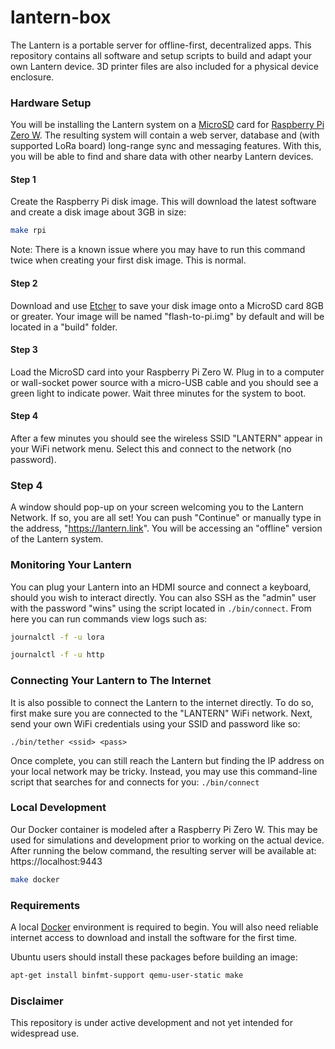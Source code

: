 # lantern-box

The Lantern is a portable server for offline-first, decentralized apps. This repository contains all software and setup scripts to build and adapt your own Lantern device. 3D printer files are also included for a physical device enclosure.

### Hardware Setup

You will be installing the Lantern system on a [MicroSD](https://www.amazon.com/Sandisk-Ultra-Micro-UHS-I-Adapter/dp/B073K14CVB) card for [Raspberry Pi Zero W](https://www.adafruit.com/product/3708). The resulting system will contain a web server, database and (with supported LoRa board) long-range sync and messaging features. With this, you will be able to find and share data with other nearby Lantern devices. 

#### Step 1

Create the Raspberry Pi disk image. This will download the latest software and create a disk image about 3GB in size:
```bash
make rpi
```

Note: There is a known issue where you may have to run this command twice when creating your first disk image. This is normal.

#### Step 2
Download and use [Etcher](http://etcher.io) to save your disk image onto a MicroSD card 8GB or greater. Your image will be named "flash-to-pi.img" by default and will be located in a "build" folder.

#### Step 3
Load the MicroSD card into your Raspberry Pi Zero W. Plug in to a computer or wall-socket power source with a micro-USB cable and you should see a green light to indicate power. Wait three minutes for the system to boot.


#### Step 4
After a few minutes you should see the wireless SSID "LANTERN" appear in your WiFi network menu. Select this and connect to the network (no password). 

### Step 4
A window should pop-up on your screen welcoming you to the Lantern Network. If so, you are all set! You can push "Continue" or manually type in the address, "https://lantern.link". You will be accessing an "offline" version of the Lantern system.

### Monitoring Your Lantern
You can plug your Lantern into an HDMI source and connect a keyboard, should you wish to interact directly. You can also SSH as the "admin" user with the password "wins" using the script located in `./bin/connect`. From here you can run commands view logs such as:

```bash
journalctl -f -u lora
```

```bash
journalctl -f -u http
```

### Connecting Your Lantern to The Internet

It is also possible to connect the Lantern to the internet directly. To do so, first make sure you are connected to the "LANTERN" WiFi network. Next, send your own WiFi credentials using your SSID and password like so:

`./bin/tether <ssid> <pass>`


Once complete, you can still reach the Lantern but finding the IP address on your local network may be tricky. Instead, you may use this command-line script that searches for and connects for you: 
`./bin/connect` 



### Local Development

Our Docker container is modeled after a Raspberry Pi Zero W. This may be used for simulations and development prior to working on the actual device. After running the below command, the resulting server will be available at: https://localhost:9443

```bash
make docker
```


### Requirements
A local [Docker](https://www.docker.com/community-edition) environment is required to begin. You will also need reliable internet access to download and install the software for the first time.

Ubuntu users should install these packages before building an image:
```bash
apt-get install binfmt-support qemu-user-static make
```

### Disclaimer
This repository is under active development and not yet intended for widespread use.